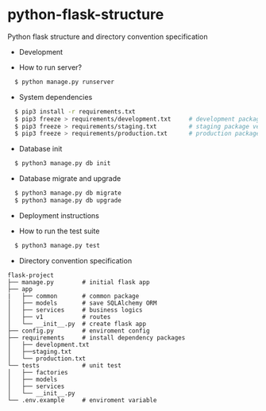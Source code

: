 # python-flask-structure
Python flask structure and directory convention specification

* Development

* How to run server?

```bash
  $ python manage.py runserver
```

* System dependencies

```bash
  $ pip3 install -r requirements.txt
  $ pip3 freeze > requirements/development.txt     # development package version
  $ pip3 freeze > requirements/staging.txt         # staging package version
  $ pip3 freeze > requirements/production.txt      # production package version
```

* Database init

```bash
  $ python3 manage.py db init
```

* Database migrate and upgrade

```bash
  $ python3 manage.py db migrate
  $ python3 manage.py db upgrade
```

* Deployment instructions

* How to run the test suite

```bash
  $ python3 manage.py test
```

* Directory convention specification

```
flask-project
├── manage.py        # initial flask app
├── app
|   ├── common       # common package
│   ├── models       # save SQLAlchemy ORM
│   ├── services     # business logics
│   ├── v1           # routes
│   └── __init__.py  # create flask app
├── config.py        # enviroment config
├── requirements     # install dependency packages
│   ├── development.txt
│   ├──staging.txt
│   └── production.txt
└── tests            # unit test
│   ├── factories
│   ├── models
│   ├── services
│   └── __init__.py
└── .env.example     # enviroment variable
```
